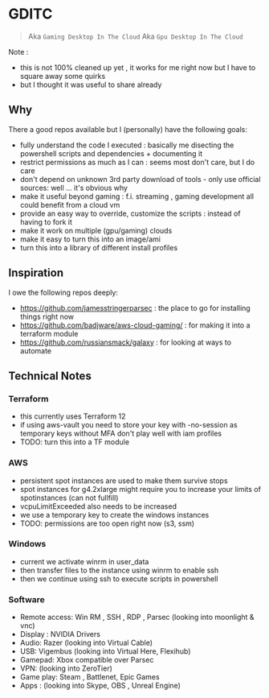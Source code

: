 # GDITC

> Aka `Gaming Desktop In The Cloud`
> Aka `Gpu Desktop In The Cloud`

Note :

- this is not 100% cleaned up yet , it works for me right now but I have to square away some quirks
- but I thought it was useful to share already

## Why

There a good repos available but I (personally) have the following goals:

- fully understand the code I executed : basically me disecting the powershell scripts and dependencies + documenting it
- restrict permissions as much as I can : seems most don't care, but I do care
- don't depend on unknown 3rd party download of tools - only use official sources: well ... it's obvious why
- make it useful beyond gaming : f.i. streaming , gaming development all could benefit from a cloud vm
- provide an easy way to override, customize the scripts : instead of having to fork it
- make it work on multiple (gpu/gaming) clouds
- make it easy to turn this into an image/ami
- turn this into a library of different install profiles

## Inspiration

I owe the following repos deeply:

- <https://github.com/jamesstringerparsec> : the place to go for installing things right now
- <https://github.com/badjware/aws-cloud-gaming/> : for making it into a terraform module
- <https://github.com/russiansmack/galaxy> : for looking at ways to automate

## Technical Notes

### Terraform

- this currently uses Terraform 12
- if using aws-vault you need to store your key with -no-session as temporary keys without MFA don't play well with iam profiles
- TODO: turn this into a TF module

### AWS

- persistent spot instances are used to make them survive stops
- spot instances for g4.2xlarge might require you to increase your limits of spotinstances (can not fullfill)
- vcpuLimitExceeded also needs to be increased
- we use a temporary key to create the windows instances
- TODO: permissions are too open right now (s3, ssm)

### Windows

- current we activate winrm in user_data
- then transfer files to the instance using winrm to enable ssh
- then we continue using ssh to execute scripts in powershell

### Software

- Remote access: Win RM , SSH , RDP , Parsec (looking into moonlight & vnc)
- Display : NVIDIA Drivers
- Audio: Razer (looking into Virtual Cable)
- USB: Vigembus (looking into Virtual Here, Flexihub)
- Gamepad: Xbox compatible over Parsec
- VPN: (looking into ZeroTier)
- Game play: Steam , Battlenet, Epic Games
- Apps : (looking into Skype, OBS , Unreal Engine)

